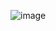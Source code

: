 ![image](https://github.com/rakshajay/Raksha-Portfolio-HTML-CSS-JavaScript/assets/137255223/237ef488-213b-45e6-8215-fafdfd748d4f)
